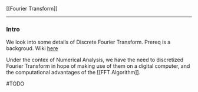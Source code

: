 [[Fourier Transform]]

---
### **Intro**

We look into some details of Discrete Fourier Transform. Prereq is a backgroud. Wiki [here](https://en.wikipedia.org/wiki/Discrete_Fourier_transform)


Under the contex of Numerical Analysis, we have the need to discretized Fourier Transform in hope of making use of them on a digital computer, and the computational advantages of the [[FFT Algorithm]]. 


#TODO 
